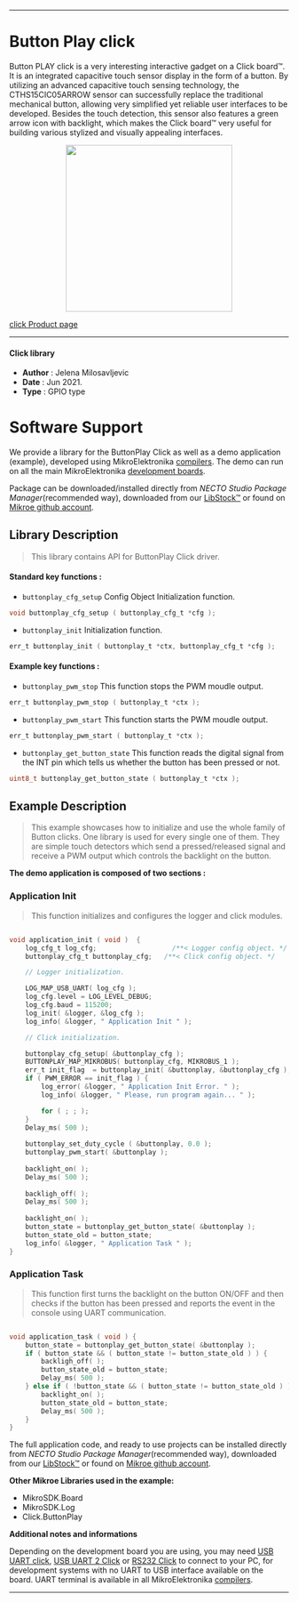 
---
# Button Play click

Button PLAY click is a very interesting interactive gadget on a Click board™. It is an integrated capacitive touch sensor display in the form of a button. By utilizing an advanced capacitive touch sensing technology, the CTHS15CIC05ARROW sensor can successfully replace the traditional mechanical button, allowing very simplified yet reliable user interfaces to be developed. Besides the touch detection, this sensor also features a green arrow icon with backlight, which makes the Click board™ very useful for building various stylized and visually appealing interfaces.

<p align="center">
  <img src="https://download.mikroe.com/images/click_for_ide/button_play_click.png" height=300px>
</p>

[click Product page](https://www.mikroe.com/button-play-click)

---


#### Click library

- **Author**        : Jelena Milosavljevic
- **Date**          : Jun 2021.
- **Type**          : GPIO type


# Software Support

We provide a library for the ButtonPlay Click
as well as a demo application (example), developed using MikroElektronika
[compilers](https://www.mikroe.com/necto-studio).
The demo can run on all the main MikroElektronika [development boards](https://www.mikroe.com/development-boards).

Package can be downloaded/installed directly from *NECTO Studio Package Manager*(recommended way), downloaded from our [LibStock&trade;](https://libstock.mikroe.com) or found on [Mikroe github account](https://github.com/MikroElektronika/mikrosdk_click_v2/tree/master/clicks).

## Library Description

> This library contains API for ButtonPlay Click driver.

#### Standard key functions :

- `buttonplay_cfg_setup` Config Object Initialization function.
```c
void buttonplay_cfg_setup ( buttonplay_cfg_t *cfg );
```

- `buttonplay_init` Initialization function.
```c
err_t buttonplay_init ( buttonplay_t *ctx, buttonplay_cfg_t *cfg );
```

#### Example key functions :

- `buttonplay_pwm_stop` This function stops the PWM moudle output.
```c
err_t buttonplay_pwm_stop ( buttonplay_t *ctx );

```

- `buttonplay_pwm_start` This function starts the PWM moudle output.
```c
err_t buttonplay_pwm_start ( buttonplay_t *ctx );
```

- `buttonplay_get_button_state` This function reads the digital signal from the INT pin which tells us whether the button has been pressed or not.
```c
uint8_t buttonplay_get_button_state ( buttonplay_t *ctx );
```

## Example Description

> This example showcases how to initialize and use the whole family of Button clicks. One library is used for every single one of them. They are simple touch detectors which send a pressed/released signal and receive a PWM output which controls the backlight on the button.

**The demo application is composed of two sections :**

### Application Init

> This function initializes and configures the logger and click modules.

```c

void application_init ( void )  {
    log_cfg_t log_cfg;                   /**< Logger config object. */
    buttonplay_cfg_t buttonplay_cfg;   /**< Click config object. */

    // Logger initialization.

    LOG_MAP_USB_UART( log_cfg );
    log_cfg.level = LOG_LEVEL_DEBUG;
    log_cfg.baud = 115200;
    log_init( &logger, &log_cfg );
    log_info( &logger, " Application Init " );

    // Click initialization.

    buttonplay_cfg_setup( &buttonplay_cfg );
    BUTTONPLAY_MAP_MIKROBUS( buttonplay_cfg, MIKROBUS_1 );
    err_t init_flag  = buttonplay_init( &buttonplay, &buttonplay_cfg );
    if ( PWM_ERROR == init_flag ) {
        log_error( &logger, " Application Init Error. " );
        log_info( &logger, " Please, run program again... " );

        for ( ; ; );
    }
    Delay_ms( 500 );
    
    buttonplay_set_duty_cycle ( &buttonplay, 0.0 );
    buttonplay_pwm_start( &buttonplay );
    
    backlight_on( );
    Delay_ms( 500 );
    
    backligh_off( );
    Delay_ms( 500 );
    
    backlight_on( );
    button_state = buttonplay_get_button_state( &buttonplay );
    button_state_old = button_state;
    log_info( &logger, " Application Task " );
}

```

### Application Task

> This function first turns the backlight on the button ON/OFF and then checks if the button has been pressed and reports the event in the console using UART communication.

```c

void application_task ( void ) {
    button_state = buttonplay_get_button_state( &buttonplay );
    if ( button_state && ( button_state != button_state_old ) ) {
        backligh_off( );
        button_state_old = button_state;
        Delay_ms( 500 );
    } else if ( !button_state && ( button_state != button_state_old ) ) {
        backlight_on( );
        button_state_old = button_state;
        Delay_ms( 500 );
    }
}

```

The full application code, and ready to use projects can be installed directly from *NECTO Studio Package Manager*(recommended way), downloaded from our [LibStock&trade;](https://libstock.mikroe.com) or found on [Mikroe github account](https://github.com/MikroElektronika/mikrosdk_click_v2/tree/master/clicks).

**Other Mikroe Libraries used in the example:**

- MikroSDK.Board
- MikroSDK.Log
- Click.ButtonPlay

**Additional notes and informations**

Depending on the development board you are using, you may need
[USB UART click](https://www.mikroe.com/usb-uart-click),
[USB UART 2 Click](https://www.mikroe.com/usb-uart-2-click) or
[RS232 Click](https://www.mikroe.com/rs232-click) to connect to your PC, for
development systems with no UART to USB interface available on the board. UART
terminal is available in all MikroElektronika
[compilers](https://shop.mikroe.com/compilers).

---
